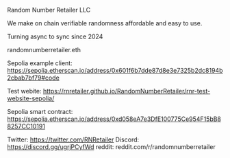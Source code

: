 Random Number Retailer LLC

We make on chain verifiable randomness affordable and easy to use.

Turning async to sync since 2024

randomnumberretailer.eth

Sepolia example client: https://sepolia.etherscan.io/address/0x601f6b7dde87d8e3e7325b2dc8194b2cbab7bf79#code

Test webite: https://rnretailer.github.io/RandomNumberRetailer/rnr-test-website-sepolia/

Sepolia smart contract: https://sepolia.etherscan.io/address/0xd058eA7e3DfE100775Ce954F15bB88257CC10191

Twitter: https://twitter.com/RNRetailer
Discord: https://discord.gg/ugrjPCyfWd
reddit: reddit.com/r/randomnumberretailer


